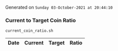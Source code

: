 Generated on `Sunday 03-October-2021 at 20:44:10`

### Current to Target Coin Ratio
`current_coin_ratio.sh`

Date|Current|Target|Ratio
---|---|---|---
